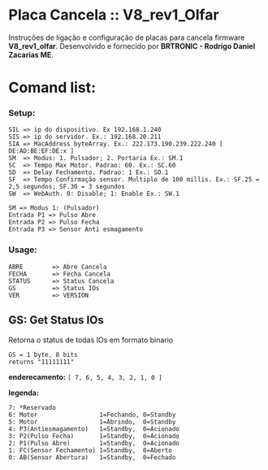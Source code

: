 # Placa Cancela :: V8_rev1_Olfar

Instruções de ligação e configuração de placas para cancela firmware **V8_rev1_olfar**. Desenvolvido e fornecido por **BRTRONIC - Rodrigo Daniel Zacarias ME**.

# Comand list:
### Setup:
```
SIL => ip do dispositivo. Ex 192.168.1.240
SIS => ip do servidor. Ex.: 192.168.20.211
SIA => MacAddress byteArray. Ex.: 222.173.190.239.222.240 [ DE:AD:BE:EF:DE:x ]
SM  => Modus: 1. Pulsador; 2. Portaria Ex.: SM.1
SC  => Tempo Max Motor. Padrao: 60. Ex.: SC.60
SD  => Delay Fechamento. Padrao: 1 Ex.: SD.1
SF  => Tempo Confirmação sensor. Multiplo de 100 millis. Ex.: SF.25 = 2,5 segundos; SF.30 = 3 segundos
SW  => WebAuth. 0: Disable; 1: Enable Ex.: SW.1

SM => Modus 1: (Pulsador)
Entrada P1 => Pulso Abre
Entrada P2 => Pulso Fecha
Entrada P3 => Sensor Anti esmagamento
```
### Usage:
```
ABRE		=> Abre Cancela
FECHA		=> Fecha Cancela
STATUS		=> Status Cancela
GS          => Status IOs
VER         => VERSION
```

## GS: Get Status IOs
Retorna o status de todas IOs em formato binario

```
GS = 1 byte, 8 bits
returns "11111111"
```
**enderecamento:** `[ 7, 6, 5, 4, 3, 2, 1, 0 ]` 

**legenda:** 
```
7: *Reservado
6: Motor                 1=Fechando, 0=Standby
5: Motor                 1=Abrindo,  0=Standby
4: P3(Antiesmagamento)   1=Standby,  0=Acionado
3: P2(Pulso Fecha)       1=Standby,  0=Acionado
2: P1(Pulso Abre)        1=Standby,  0=Acionado
1: FC(Sensor Fechamento) 1=Standby,  0=Aberto
0: AB(Sensor Abertura)   1=Standby,  0=Fechado
```